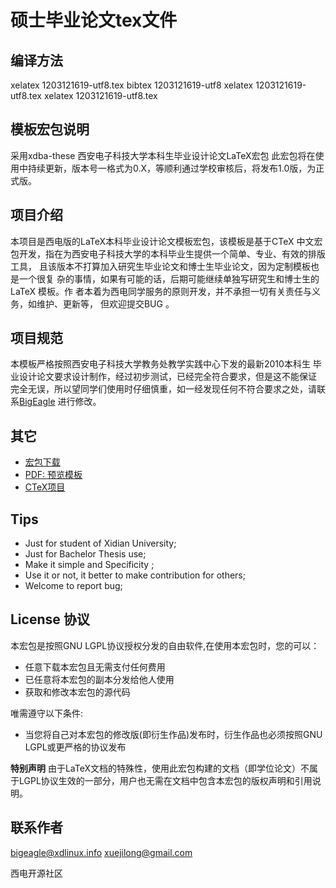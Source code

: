 硕士毕业论文tex文件
====================

编译方法
---------
xelatex 1203121619-utf8.tex
bibtex 1203121619-utf8
xelatex 1203121619-utf8.tex
xelatex 1203121619-utf8.tex

模板宏包说明
---------------
采用xdba-these 西安电子科技大学本科生毕业设计论文LaTeX宏包
此宏包将在使用中持续更新，版本号一格式为0.X，等顺利通过学校审核后，将发布1.0版，为正式版。

项目介绍
----
本项目是西电版的LaTeX本科毕业设计论文模板宏包，该模板是基于CTeX 中文宏包开发，指在为西安电子科技大学的本科毕业生提供一个简单、专业、有效的排版工具， 且该版本不打算加入研究生毕业论文和博士生毕业论文，因为定制模板也是一个很复 杂的事情，如果有可能的话，后期可能继续单独写研究生和博士生的LaTeX 模板。作 者本着为西电同学服务的原则开发，并不承担一切有关责任与义务，如维护、更新等， 但欢迎提交BUG 。

项目规范
----
本模板严格按照西安电子科技大学教务处教学实践中心下发的最新2010本科生 毕业设计论文要求设计制作，经过初步测试，已经完全符合要求，但是这不能保证 完全无误，所以望同学们使用时仔细慎重，如一经发现任何不符合要求之处，请联系[BigEagle](mailto:bigeagle@xdlinux.info) 进行修改。

其它
----
* [宏包下载](https://github.com/xdlinux/xdba-thesis/zipball/master)
* [PDF: 预览模板](https://github.com/xdlinux/xdba-thesis/raw/master/template-utf8.pdf)
* [CTeX项目](http://code.google.com/p/ctex-kit/)

Tips
----
* Just for student of Xidian University;
* Just for Bachelor Thesis use;
* Make it simple and Specificity ;
* Use it or not, it better to make contribution for others;
* Welcome to report bug;

License 协议
---
本宏包是按照GNU LGPL协议授权分发的自由软件,在使用本宏包时，您的可以：

* 任意下载本宏包且无需支付任何费用
* 已任意将本宏包的副本分发给他人使用
* 获取和修改本宏包的源代码

唯需遵守以下条件:

* 当您将自己对本宏包的修改版(即衍生作品)发布时，衍生作品也必须按照GNU LGPL或更严格的协议发布

**特别声明**
由于LaTeX文档的特殊性，使用此宏包构建的文档（即学位论文）不属于LGPL协议生效的一部分，用户也无需在文档中包含本宏包的版权声明和引用说明。

联系作者
------
[bigeagle@xdlinux.info](mailto:bigeagle@xdlinux.info)
[xuejilong@gmail.com](mailto:xuejilong@gmail.com)

西电开源社区

